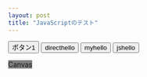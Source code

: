 ```yaml
---
layout: post
title: "JavaScriptのテスト"
---
```

<script src="/assets/js/hello.js"></script>
<button type="button" onclick="rect();">ボタン1</button>
<button type="button" onclick="alert('Hello');">directhello</button>
<button type="button" onclick="hello2();">myhello</button>
<button type="button" onclick="js_hello();">jshello</button>

<canvas id="main_canvas" width="500" height="500" style="background-color:gray;">Canvas</canvas>



<script>
  // <!--
function hello2() {
alert("Hello");
};
  // -->
</script>

<script>
  // <!--
function rect() {
alert("no");
//let canvas = getElementById("main_canvas");
//let context = canvas.getContext('2d');
//context.fillRect(0,0,100,100);
  // -->
</script>
